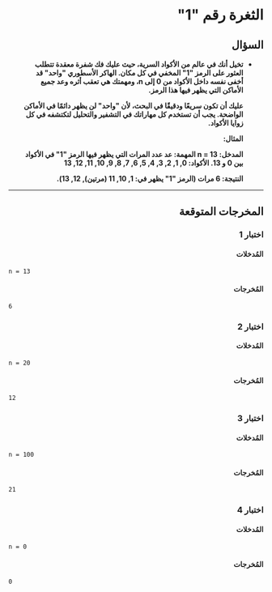 # <div dir="rtl">الثغرة رقم "1"</div>

## <div dir="rtl">السؤال</div>

<ul dir="rtl">
<li>
<b>
تخيل أنك في عالم من الأكواد السرية، حيث عليك فك شفرة معقدة تتطلب العثور على الرمز "1" المخفي في كل مكان. الهاكر الأسطوري "واحد" قد أخفى نفسه داخل الأكواد من 0 إلى n، ومهمتك هي تعقب أثره وعد جميع الأماكن التي يظهر فيها هذا الرمز.

عليك أن تكون سريعًا ودقيقًا في البحث، لأن "واحد" لن يظهر دائمًا في الأماكن الواضحة. يجب أن تستخدم كل مهاراتك في التشفير والتحليل لتكتشفه في كل زوايا الأكواد.

المثال:

المدخل: n = 13 المهمة: عد عدد المرات التي يظهر فيها الرمز "1" في الأكواد بين 0 و 13. الأكواد: 0, 1, 2, 3, 4, 5, 6, 7, 8, 9, 10, 11, 12, 13

النتيجة: 6 مرات (الرمز "1" يظهر في: 1, 10, 11 (مرتين), 12, 13).
</b>
</li>
</ul>

---

## <div dir="rtl">المخرجات المتوقعة</div>

### <div dir="rtl">اختبار 1</div>

#### <div dir="rtl">المُدخلات</div>

```text
n = 13
```

#### <div dir="rtl">المُخرجات</div>

```text
6
```

### <div dir="rtl">اختبار 2</div>

#### <div dir="rtl">المُدخلات</div>

```text
n = 20
```

#### <div dir="rtl">المُخرجات</div>

```text
12
```

### <div dir="rtl">اختبار 3</div>

#### <div dir="rtl">المُدخلات</div>

```text
n = 100
```

#### <div dir="rtl">المُخرجات</div>

```text
21
```

### <div dir="rtl">اختبار 4</div>

#### <div dir="rtl">المُدخلات</div>

```text
n = 0
```

#### <div dir="rtl">المُخرجات</div>

```text
0
```
